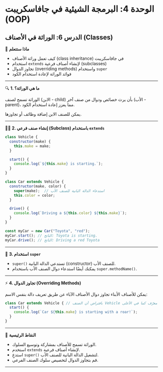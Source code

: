 # الوحدة 4: البرمجة الشيئية في جافاسكريبت (OOP)

## الدرس 6: الوراثة في الأصناف (Classes)


🧠 **ماذا ستتعلم**
*	كيف تعمل وراثة الأصناف (class inheritance) في جافاسكريبت
*	استخدام `extends` لإنشاء أصناف فرعية (subclasses)
*	تجاوز الدوال (overriding methods) واستخدام `super`
*	فوائد الوراثة لإعادة استخدام الكود

---

🔍 **1. ما هي الوراثة؟**

الوراثة تسمح لصنف (الابن - child) بأن يرث خصائص ودوال من صنف آخر (الأب - parent)، مما يعزز إعادة استخدام الكود.

يمكن للصنف الابن إضافة وظائف أو تجاوزها.

---

👨‍💻 **2. إنشاء صنف فرعي (Subclass) باستخدام `extends`**
```javascript
class Vehicle {
  constructor(make) {
    this.make = make;
  }

  start() {
    console.log(`${this.make} is starting.`);
  }
}

class Car extends Vehicle {
  constructor(make, color) {
    super(make);  // استدعاء الدالة البانية للصنف الأب
    this.color = color;
  }

  drive() {
    console.log(`Driving a ${this.color} ${this.make}`);
  }
}

const myCar = new Car("Toyota", "red");
myCar.start(); // الناتج: Toyota is starting.
myCar.drive(); // الناتج: Driving a red Toyota
```

---

🔑 **3. استخدام `super`**
*	`super()` تستدعي الدالة البانية (constructor) للصنف الأب.
*	يمكنك أيضًا استدعاء دوال الصنف الأب باستخدام `super.methodName()`.

---

⚡ **4. تجاوز الدوال (Overriding Methods)**

يمكن للأصناف الأبناء تجاوز دوال الأصناف الآباء عن طريق تعريف دالة بنفس الاسم:
```javascript
class Car extends Vehicle { // بافتراض أن الصنف Vehicle معرّف كما في الأعلى
  start() {
    console.log(`Car ${this.make} is starting with a roar!`);
  }
}
```

---

🧠 **النقاط الرئيسية**
*	الوراثة تسمح للأصناف بمشاركة وتوسيع السلوك.
*	استخدم `extends` لإنشاء أصناف فرعية.
*	استدعِ `super()` لتشغيل الدالة البانية للصنف الأب.
*	قم بتجاوز الدوال لتخصيص سلوك الصنف الفرعي.

---